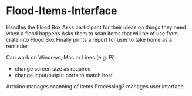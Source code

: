 # Flood-Items-Interface

Handles the Flood Box
Asks participant for their ideas on things they need when a flood happens
Asks them to scan items that will be of use from crate into Flood Box
Finally prints a report for user to take home as a reminder

Can work on Windows, Mac or Lines (e.g. Pi):
 - change screen size as required
 - change input/output ports to match host

Arduino manages scanning of items 
Processing3 manages user interface
